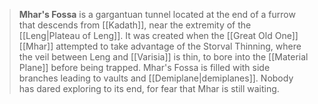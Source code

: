 > **Mhar's Fossa** is a gargantuan tunnel located at the end of a furrow that descends from [[Kadath]], near the extremity of the [[Leng|Plateau of Leng]]. It was created when the [[Great Old One]] [[Mhar]] attempted to take advantage of the Storval Thinning, where the veil between Leng and [[Varisia]] is thin, to bore into the [[Material Plane]] before being trapped. Mhar's Fossa is filled with side branches leading to vaults and [[Demiplane|demiplanes]]. Nobody has dared exploring to its end, for fear that Mhar is still waiting.







